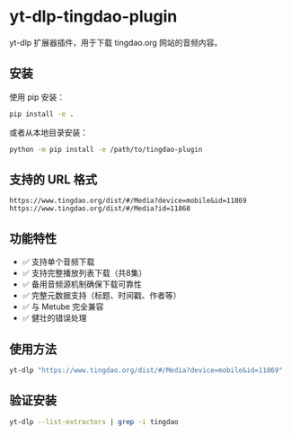 # yt-dlp-tingdao-plugin

yt-dlp 扩展器插件，用于下载 tingdao.org 网站的音频内容。

## 安装

使用 pip 安装：

```bash
pip install -e .
```

或者从本地目录安装：

```bash
python -m pip install -e /path/to/tingdao-plugin
```

## 支持的 URL 格式

```
https://www.tingdao.org/dist/#/Media?device=mobile&id=11869
https://www.tingdao.org/dist/#/Media?id=11868
```

## 功能特性

- ✅ 支持单个音频下载
- ✅ 支持完整播放列表下载（共8集）
- ✅ 备用音频源机制确保下载可靠性
- ✅ 完整元数据支持（标题、时间戳、作者等）
- ✅ 与 Metube 完全兼容
- ✅ 健壮的错误处理

## 使用方法

```bash
yt-dlp "https://www.tingdao.org/dist/#/Media?device=mobile&id=11869"
```

## 验证安装

```bash
yt-dlp --list-extractors | grep -i tingdao
```